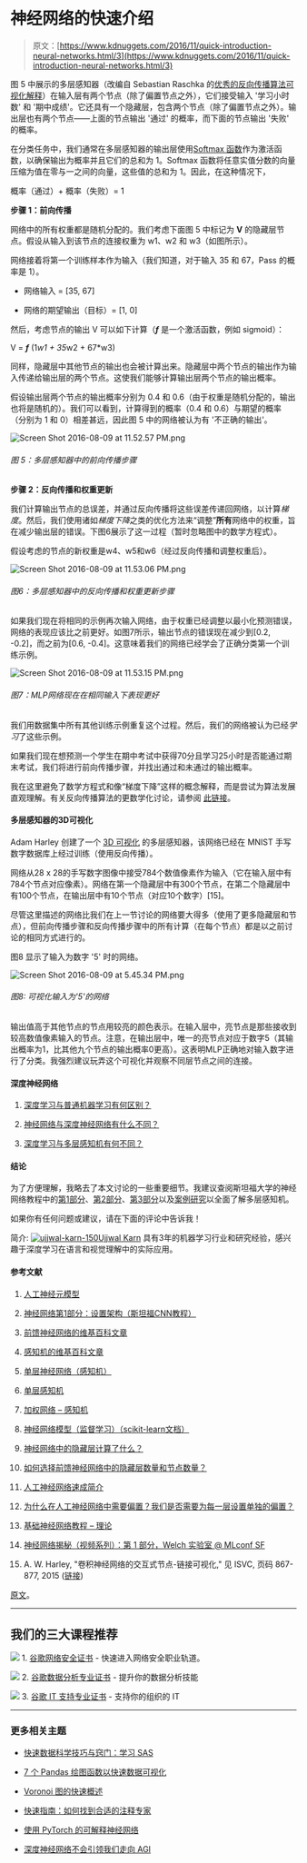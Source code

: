 # 神经网络的快速介绍

> 原文：[https://www.kdnuggets.com/2016/11/quick-introduction-neural-networks.html/3](https://www.kdnuggets.com/2016/11/quick-introduction-neural-networks.html/3)

图 5 中展示的多层感知器（改编自 Sebastian Raschka 的[优秀的反向传播算法可视化解释](https://github.com/rasbt/python-machine-learning-book/blob/master/faq/visual-backpropagation.md)）在输入层有两个节点（除了偏置节点之外），它们接受输入 '学习小时数' 和 '期中成绩'。它还具有一个隐藏层，包含两个节点（除了偏置节点之外）。输出层也有两个节点——上面的节点输出 '通过' 的概率，而下面的节点输出 '失败' 的概率。

在分类任务中，我们通常在多层感知器的输出层使用[Softmax 函数](http://cs231n.github.io/linear-classify/#softmax)作为激活函数，以确保输出为概率并且它们的总和为 1。Softmax 函数将任意实值分数的向量压缩为值在零与一之间的向量，这些值的总和为 1。因此，在这种情况下，

概率（通过）+ 概率（失败）= 1

**步骤 1：前向传播**

网络中的所有权重都是随机分配的。我们考虑下面图 5 中标记为 **V** 的隐藏层节点。假设从输入到该节点的连接权重为 w1、w2 和 w3（如图所示）。

网络接着将第一个训练样本作为输入（我们知道，对于输入 35 和 67，Pass 的概率是 1）。

+   网络输入 = [35, 67]

+   网络的期望输出（目标）= [1, 0]

然后，考虑节点的输出 V 可以如下计算（*****f***** 是一个激活函数，例如 sigmoid）：

V = ***f*** (1*w1 + 35*w2 + 67*w3)

同样，隐藏层中其他节点的输出也会被计算出来。隐藏层中两个节点的输出作为输入传递给输出层的两个节点。这使我们能够计算输出层两个节点的输出概率。

假设输出层两个节点的输出概率分别为 0.4 和 0.6（由于权重是随机分配的，输出也将是随机的）。我们可以看到，计算得到的概率（0.4 和 0.6）与期望的概率（分别为 1 和 0）相差甚远，因此图 5 中的网络被认为有 '不正确的输出'。

![Screen Shot 2016-08-09 at 11.52.57 PM.png](../Images/03b9ea028c3e2f38889c14e169255473.png)

###### 图 5：多层感知器中的前向传播步骤

**步骤 2：反向传播和权重更新**

我们计算输出节点的总误差，并通过反向传播将这些误差传递回网络，以计算*梯度*。然后，我们使用诸如*梯度下降*之类的优化方法来“调整”**所有**网络中的权重，旨在减少输出层的错误。下图6展示了这一过程（暂时忽略图中的数学方程式）。

假设考虑的节点的新权重是w4、w5和w6（经过反向传播和调整权重后）。

![Screen Shot 2016-08-09 at 11.53.06 PM.png](../Images/658b72bb9d8a4b1f43dc9feaf05e91ef.png)

###### 图6：多层感知器中的反向传播和权重更新步骤

如果我们现在将相同的示例再次输入网络，由于权重已经调整以最小化预测错误，网络的表现应该比之前更好。如图7所示，输出节点的错误现在减少到[0.2, -0.2]，而之前为[0.6, -0.4]。这意味着我们的网络已经学会了正确分类第一个训练示例。

![Screen Shot 2016-08-09 at 11.53.15 PM.png](../Images/b303562a02f5729aa8178e2433fb4808.png)

###### 图7：MLP网络现在在相同输入下表现更好

我们用数据集中所有其他训练示例重复这个过程。然后，我们的网络被认为已经*学习*了这些示例。

如果我们现在想预测一个学生在期中考试中获得70分且学习25小时是否能通过期末考试，我们将进行前向传播步骤，并找出通过和未通过的输出概率。

我在这里避免了数学方程式和像“梯度下降”这样的概念解释，而是尝试为算法发展直观理解。有关反向传播算法的更数学化讨论，请参阅 [此链接](http://home.agh.edu.pl/~vlsi/AI/backp_t_en/backprop.html)。

#### 多层感知器的3D可视化

Adam Harley 创建了一个 [3D 可视化](http://scs.ryerson.ca/~aharley/vis/fc/) 的多层感知器，该网络已经在 MNIST 手写数字数据库上经过训练（使用反向传播）。

网络从28 x 28的手写数字图像中接受784个数值像素作为输入（它在输入层中有784个节点对应像素）。网络在第一个隐藏层中有300个节点，在第二个隐藏层中有100个节点，在输出层中有10个节点（对应10个数字）[15]。

尽管这里描述的网络比我们在上一节讨论的网络要大得多（使用了更多隐藏层和节点），但前向传播步骤和反向传播步骤中的所有计算（在每个节点）都是以之前讨论的相同方式进行的。

图8 显示了输入为数字 '5' 时的网络。

![Screen Shot 2016-08-09 at 5.45.34 PM.png](../Images/c07f23238abc74838a1b91b796fb316c.png)

###### 图8: 可视化输入为'5'的网络

输出值高于其他节点的节点用较亮的颜色表示。在输入层中，亮节点是那些接收到较高数值像素输入的节点。注意，在输出层中，唯一的亮节点对应于数字5（其输出概率为1，比其他九个节点的输出概率0更高）。这表明MLP正确地对输入数字进行了分类。我强烈建议玩弄这个可视化并观察不同层节点之间的连接。

#### 深度神经网络

1.  [深度学习与普通机器学习有何区别？](https://github.com/rasbt/python-machine-learning-book/blob/master/faq/difference-deep-and-normal-learning.md)

1.  [神经网络与深度神经网络有什么不同？](http://stats.stackexchange.com/questions/182734/what-is-the-difference-between-a-neural-network-and-a-deep-neural-network?rq=1)

1.  [深度学习与多层感知机有何不同？](https://www.quora.com/How-is-deep-learning-different-from-multilayer-perceptron)

#### 结论

为了方便理解，我略去了本文讨论的一些重要细节。我建议查阅斯坦福大学的神经网络教程中的[第1部分](http://cs231n.github.io/neural-networks-1/)、[第2部分](http://cs231n.github.io/neural-networks-2/)、[第3部分](http://cs231n.github.io/neural-networks-3/)以及[案例研究](http://cs231n.github.io/neural-networks-case-study/)以全面了解多层感知机。

如果你有任何问题或建议，请在下面的评论中告诉我！

简介: [![ujjwal-karn-150](../Images/a2ca7f20cf4747d5e6567bb0a4741fcc.png)Ujjwal Karn](https://ujjwalkarn.me/) 具有3年的机器学习行业和研究经验，感兴趣于深度学习在语言和视觉理解中的实际应用。

#### 参考文献

1.  [人工神经元模型](https://www.willamette.edu/~gorr/classes/cs449/ann-overview.html)

1.  [神经网络第1部分：设置架构（斯坦福CNN教程）](http://cs231n.github.io/neural-networks-1/)

1.  [前馈神经网络的维基百科文章](https://en.wikipedia.org/wiki/Feedforward_neural_network)

1.  [感知机的维基百科文章](https://en.wikipedia.org/wiki/Perceptron)

1.  [单层神经网络（感知机）](http://computing.dcu.ie/~humphrys/Notes/Neural/single.neural.html)

1.  [单层感知机](http://www.cs.stir.ac.uk/courses/ITNP4B/lectures/kms/2-Perceptrons.pdf)

1.  [加权网络 – 感知机](http://page.mi.fu-berlin.de/rojas/neural/chapter/K3.pdf)

1.  [神经网络模型（监督学习）（scikit-learn文档）](http://scikit-learn.org/dev/modules/neural_networks_supervised.html)

1.  [神经网络中的隐藏层计算了什么？](http://stats.stackexchange.com/a/63163/53914)

1.  [如何选择前馈神经网络中的隐藏层数量和节点数量？](http://stats.stackexchange.com/a/1097/53914)

1.  [人工神经网络速成简介](http://ulcar.uml.edu/~iag/CS/Intro-to-ANN.html)

1.  [为什么在人工神经网络中需要偏置？我们是否需要为每一层设置单独的偏置？](http://stackoverflow.com/questions/7175099/why-the-bias-is-necessary-in-ann-should-we-have-separate-bias-for-each-layer)

1.  [基础神经网络教程 – 理论](https://takinginitiative.wordpress.com/2008/04/03/basic-neural-network-tutorial-theory/)

1.  [神经网络揭秘（视频系列）：第 1 部分，Welch 实验室 @ MLconf SF](https://www.youtube.com/watch?v=5MXp9UUkSmc)

1.  A. W. Harley, "卷积神经网络的交互式节点-链接可视化," 见 ISVC, 页码 867-877, 2015 ([链接](http://scs.ryerson.ca/~aharley/vis/harley_vis_isvc15.pdf))

[原文](https://ujjwalkarn.me/2016/08/09/quick-intro-neural-networks/)。

* * *

## 我们的三大课程推荐

![](../Images/0244c01ba9267c002ef39d4907e0b8fb.png) 1\. [谷歌网络安全证书](https://www.kdnuggets.com/google-cybersecurity) - 快速进入网络安全职业轨道。

![](../Images/e225c49c3c91745821c8c0368bf04711.png) 2\. [谷歌数据分析专业证书](https://www.kdnuggets.com/google-data-analytics) - 提升你的数据分析技能

![](../Images/0244c01ba9267c002ef39d4907e0b8fb.png) 3\. [谷歌 IT 支持专业证书](https://www.kdnuggets.com/google-itsupport) - 支持你的组织的 IT

* * *

### 更多相关主题

+   [快速数据科学技巧与窍门：学习 SAS](https://www.kdnuggets.com/2022/05/sas-quick-data-science-tips-tricks-learn.html)

+   [7 个 Pandas 绘图函数以快速数据可视化](https://www.kdnuggets.com/7-pandas-plotting-functions-for-quick-data-visualization)

+   [Voronoi 图的快速概述](https://www.kdnuggets.com/2022/11/quick-overview-voronoi-diagrams.html)

+   [快速指南：如何找到合适的注释专家](https://www.kdnuggets.com/2022/04/quick-guide-find-right-minds-annotation.html)

+   [使用 PyTorch 的可解释神经网络](https://www.kdnuggets.com/2022/01/interpretable-neural-networks-pytorch.html)

+   [深度神经网络不会引领我们走向 AGI](https://www.kdnuggets.com/2021/12/deep-neural-networks-not-toward-agi.html)
